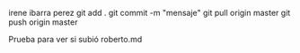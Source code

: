 irene ibarra perez
git add .
git commit -m "mensaje"
git pull origin master
git push origin master

Prueba para ver si subió roberto.md